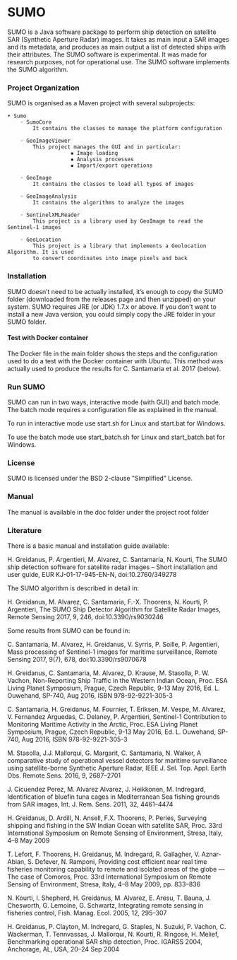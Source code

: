 # SUMO
SUMO is a Java software package to perform ship detection on satellite SAR (Synthetic Aperture Radar) images. 
It takes as main input a SAR images and its metadata, and produces as main output a list of detected ships with their attributes. 
The SUMO software is experimental. It was made for research purposes, not for operational use. 
The SUMO software implements the SUMO algorithm.

### Project Organization
SUMO is organised as a Maven project with several subprojects:

    • Sumo
        ◦ SumoCore
            It contains the classes to manage the platform configuration

        ◦ GeoImageViewer
            This project manages the GUI and in particular:
                        ▪ Image loading
                        ▪ Analysis processes
                        ▪ Import/export operations

        ◦ GeoImage
            It contains the classes to load all types of images

        ◦ GeoImageAnalysis
            It contains the algorithms to analyze the images

        ◦ SentinelXMLReader
            This project is a library used by GeoImage to read the Sentinel-1 images

        ◦ GeoLocation
            This project is a library that implements a Geolocation Algorithm. It is used 
            to convert coordinates into image pixels and back

### Installation
SUMO doesn’t need to be actually installed, it’s enough to copy the SUMO folder (downloaded from the releases page and then unzipped) on your system. 
SUMO requires JRE (or JDK) 1.7.x or above. If you don't want to install a new Java version, you could simply copy the JRE folder in your SUMO folder.

#### Test with Docker container
The Docker file in the main folder shows the steps and the configuration used to do a test with the Docker container with Ubuntu.
This method was actually used to produce the results for C. Santamaria et al. 2017 (below). 

### Run SUMO
SUMO can run in two ways, interactive mode (with GUI) and batch mode. The batch mode requires a configuration file as explained in the manual.

To run in interactive mode use start.sh for Linux and start.bat for Windows.
    
To use the batch mode use start_batch.sh for Linux and start_batch.bat for Windows.


### License
SUMO is licensed under the BSD 2-clause "Simplified" License.

### Manual
The manual is available in the doc folder under the project root folder 


### Literature
There is a basic manual and installation guide available: 

H. Greidanus, P. Argentieri, M. Alvarez, C. Santamaria, N. Kourti, The SUMO ship detection software for satellite radar images – Short installation and user guide, EUR KJ-01-17-945-EN-N, doi:10.2760/349278 

The SUMO algorithm is described in detail in: 

H. Greidanus, M. Alvarez, C. Santamaria, F.-X. Thoorens, N. Kourti, P. Argentieri, The SUMO Ship Detector Algorithm for Satellite Radar Images, Remote Sensing 2017, 9, 246, doi:10.3390/rs9030246 

Some results from SUMO can be found in: 

C. Santamaria, M. Alvarez, H. Greidanus, V. Syrris, P. Soille, P. Argentieri, Mass processing of Sentinel-1 images for maritime surveillance, Remote Sensing 2017, 9(7), 678, doi:10.3390/rs9070678 

H. Greidanus, C. Santamaria, M. Alvarez, D. Krause, M. Stasolla, P. W. Vachon, Non-Reporting Ship Traffic in the Western Indian Ocean, Proc. ESA Living Planet Symposium, Prague, Czech Republic, 9-13 May 2016, Ed. L. Ouwehand, SP-740, Aug 2016, ISBN 978-92-9221-305-3 

C. Santamaria, H. Greidanus, M. Fournier, T. Eriksen, M. Vespe, M. Alvarez, V. Fernandez Arguedas, C. Delaney, P. Argentieri, Sentinel-1 Contribution to Monitoring Maritime Activity in the Arctic, Proc. ESA Living Planet Symposium, Prague, Czech Republic, 9-13 May 2016, Ed. L. Ouwehand, SP-740, Aug 2016, ISBN 978-92-9221-305-3 

M. Stasolla, J.J. Mallorqui, G. Margarit, C. Santamaria, N. Walker, A comparative study of operational vessel detectors for maritime surveillance using satellite-borne Synthetic Aperture Radar, IEEE J. Sel. Top. Appl. Earth Obs. Remote Sens. 2016, 9, 2687–2701 

J. Cicuendez Perez, M. Alvarez Alvarez, J. Heikkonen, M. Indregard, Identification of bluefin tuna cages in Mediterranean Sea fishing grounds from SAR images, Int. J. Rem. Sens. 2011, 32, 4461–4474 

H. Greidanus, D. Ardill, N. Ansell, F.X. Thoorens, P. Peries, Surveying shipping and fishing in the SW Indian Ocean with satellite SAR, Proc. 33rd International Symposium on Remote Sensing of Environment, Stresa, Italy, 4–8 May 2009 

T. Lefort, F. Thoorens, H. Greidanus, M. Indregard, R. Gallagher, V. Aznar-Abian, S. Defever, N. Ramponi, Providing cost efficient near real time fisheries monitoring capability to remote and isolated areas of the globe — The case of Comoros, Proc. 33rd International Symposium on Remote Sensing of Environment, Stresa, Italy, 4–8 May 2009, pp. 833–836 

N. Kourti, I. Shepherd, H. Greidanus, M. Alvarez, E. Aresu, T. Bauna, J. Chesworth, G. Lemoine, G. Schwartz, Integrating remote sensing in fisheries control, Fish. Manag. Ecol. 2005, 12, 295–307 

H. Greidanus, P. Clayton, M. Indregard, G. Staples, N. Suzuki, P. Vachon, C. Wackerman, T. Tennvassas, J. Mallorqui, N. Kourti, R. Ringose, H. Melief, Benchmarking operational SAR ship detection, Proc. IGARSS 2004, Anchorage, AL, USA, 20–24 Sep 2004 


